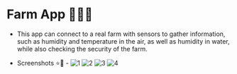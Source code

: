 # Farm App 🧑‍🌾📱
- This app can connect to a real farm with sensors to gather information, such as humidity and temperature in the air, as well as humidity in water, while also checking the security of the farm.

- Screenshots ⭐📸 -
![1](https://github.com/kamal-ayman/farm_app/assets/52112682/0a1af4f6-44bb-4279-91b5-f8ae3e625f35)
![2](https://github.com/kamal-ayman/farm_app/assets/52112682/11eda6eb-57c7-466c-9ce4-3fb7832ba3bb)
![3](https://github.com/kamal-ayman/farm_app/assets/52112682/18f63bbd-78f1-452b-aac4-4e4d68dc463e)
![4](https://github.com/kamal-ayman/farm_app/assets/52112682/4a78153d-79b3-4ec3-9ce4-2f459c6ade33)
